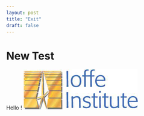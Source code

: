 ```yaml
---
layout: post
title: "Exit"
draft: false
---
```


# New Test
Hello !
![](https://raw.githubusercontent.com/ioffe-grants/ioffe-grants.github.io/master/images/ioffe.png)
